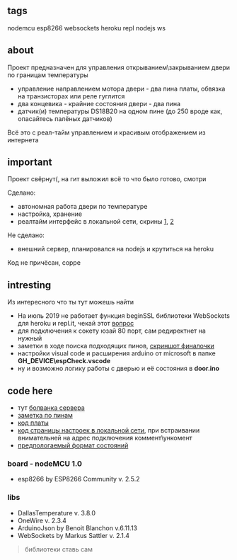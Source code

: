 ## tags
nodemcu esp8266 websockets heroku repl nodejs ws


## about
Проект предназначен для управления открыванием\закрыванием двери по границам температуры
 - управление направлением мотора двери - два пина платы, обвязка на транзисторах или реле гуглится
 - два концевика - крайние состояния двери - два пина
 - датчик(и) температуры DS18B20 на одном пине (до 250 вроде как, опасайтесь палёных датчиков)

Всё это с реал-тайм управлением и красивым отображением из интернета


## important
Проект свёрнут(, на гит выложил всё то что было готово, смотри

Сделано:
 - автономная работа двери по температуре
 - настройка, хранение
 - реалтайм интерфейс в локальной сети, скрины [1](https://raw.githubusercontent.com/qcp/gh/master/some%20pics/_E__GitHub_gh_GH_DEVICE_html_index.html(iPhone%20X)%20(1).png), [2](https://raw.githubusercontent.com/qcp/gh/master/some%20pics/_E__GitHub_gh_GH_DEVICE_html_index.html(iPhone%20X)%20(2).png)
 
Не сделано:
 - внешний сервер, планировался на nodejs и крутиться на heroku

Код не причёсан, сорре


## intresting
Из интересного что ты тут можешь найти
 - На июль 2019 не работает функция beginSSL библиотеки WebSockets для heroku и repl.it, чекай этот [вопрос](https://github.com/Links2004/arduinoWebSockets/issues/440)
 - для подключения к сокету юзай 80 порт, сам редиректнет на нужный
 - заметки в ходе поиска подходящих пинов, [скриншот финалочки](https://raw.githubusercontent.com/qcp/gh/master/some%20pics/wifi2.png)
 - настройки visual code и расширения arduino от microsoft в папке **GH_DEVICE\espCheck\.vscode**
 - ну и возможно логику работы с дверью и её состояния в **door.ino**


## code here
 - тут [болванка сервера](https://github.com/qcp/gh/blob/master/GH_NODE)
 - [заметка по пинам](https://github.com/qcp/gh/blob/master/GH_DEVICE/pinout.txt)
 - [код платы](https://github.com/qcp/gh/tree/master/GH_DEVICE/espCheck)
 - [код страницы настроек в локальной сети](https://github.com/qcp/gh/tree/master/GH_DEVICE/html), при встраивании внимательней на адрес подключения коммент\ункомент
 - [предпологаемый формат состояний](https://github.com/qcp/gh/blob/master/GH_DEVICE/door.json)

### board - nodeMCU 1.0
 - esp8266 by ESP8266 Community v. 2.5.2

### libs
 - DallasTemperature v. 3.8.0
 - OneWire v. 2.3.4
 - ArduinoJson by Benoit Blanchon v.6.11.13
 - WebSockets by Markus Sattler v. 2.1.4

> библиотеки ставь сам
